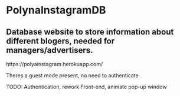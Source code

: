 # PolynaInstagramDB
<h2>Database website to store information about different blogers, needed for managers/advertisers.</h2>
<p>https://polyainstagram.herokuapp.com/
<p>Theres a guest mode present, no need to authenticate
<p>TODO: Authentication, rework Front-end, animate pop-up window

